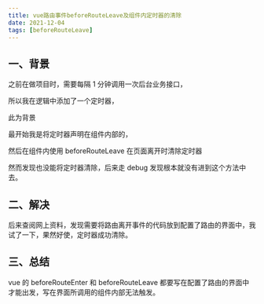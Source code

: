 ```yaml
---
title: vue路由事件beforeRouteLeave及组件内定时器的清除
date: 2021-12-04
tags: [beforeRouteLeave]
---
```


## 一、背景

之前在做项目时，需要每隔 1 分钟调用一次后台业务接口，

所以我在逻辑中添加了一个定时器，

此为背景

<!-- more -->

最开始我是将定时器声明在组件内部的，

然后在组件内使用 beforeRouteLeave 在页面离开时清除定时器

然而发现也没能将定时器清除，后来走 debug 发现根本就没有进到这个方法中去。

## 二、解决

后来查阅网上资料，发现需要将路由离开事件的代码放到配置了路由的界面中，我试了一下，果然好使，定时器成功清除。

## 三、总结

vue 的 beforeRouteEnter 和 beforeRouteLeave 都要写在配置了路由的界面中才能出发，写在界面所调用的组件内部无法触发。
